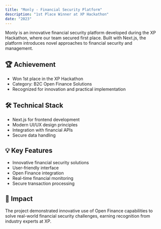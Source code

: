 ```yaml
---
title: "Monly - Financial Security Platform"
description: "1st Place Winner at XP Hackathon"
date: "2023"
---
```


Monly is an innovative financial security platform developed during the XP Hackathon, where our team secured first place. Built with Next.js, the platform introduces novel approaches to financial security and management.

## 🏆 Achievement

- Won 1st place in the XP Hackathon
- Category: B2C Open Finance Solutions
- Recognized for innovation and practical implementation

## 🛠️ Technical Stack

- Next.js for frontend development
- Modern UI/UX design principles
- Integration with financial APIs
- Secure data handling

## 💡 Key Features

- Innovative financial security solutions
- User-friendly interface
- Open Finance integration
- Real-time financial monitoring
- Secure transaction processing

## 🎯 Impact

The project demonstrated innovative use of Open Finance capabilities to solve real-world financial security challenges, earning recognition from industry experts at XP. 